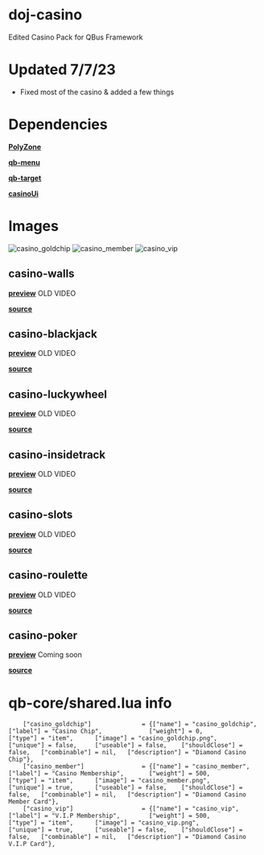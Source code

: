 # doj-casino 

Edited Casino Pack for QBus Framework


# Updated 7/7/23
- Fixed most of the casino & added a few things


# Dependencies
**[PolyZone](https://github.com/mkafrin/PolyZone)** 

**[qb-menu](https://github.com/qbcore-framework/qb-menu)**

**[qb-target](https://github.com/BerkieBb/qb-target)** 

**[casinoUi](https://github.com/dojwun/casinoUi)**

# Images
![casino_goldchip](https://i.imgur.com/7NPjx6H.png)
![casino_member](https://i.imgur.com/SOxFphs.png)
![casino_vip](https://i.imgur.com/nBvSini.png)



## casino-walls

**[preview](https://streamable.com/jem98k)** OLD VIDEO

**[source](https://forum.cfx.re/t/cayo-perico-casino-dlc-ipl-loader/2099391)**

## casino-blackjack

**[preview](https://streamable.com/jpabhl)** OLD VIDEO

**[source](https://github.com/Xinerki/kgv-blackjack)**


## casino-luckywheel 

**[preview](https://streamable.com/ucv48w)** OLD VIDEO

**[source](https://github.com/Sn0wBiT/esx_tpnrp_luckywheel)**

## casino-insidetrack
 
**[preview](https://streamable.com/m5eyk)** OLD VIDEO

**[source](https://github.com/MRV6/mp_insidetrack)**

## casino-slots 

**[preview](https://streamable.com/5xwkki)** OLD VIDEO

**[source](https://github.com/ChatDisabled/dc-casino/tree/nice)** 

## casino-roulette

**[preview](https://streamable.com/85vjqc)** OLD VIDEO

**[source](https://forum.cfx.re/t/standalone-paid-aquiver-casino-roulette/2925508)**

## casino-poker

**[preview](NONE)** Coming soon

**[source](https://forum.cfx.re/t/standalone-paid-aquiver-three-card-poker/3378769)**

# qb-core/shared.lua info 
```
	["casino_goldchip"] 			 = {["name"] = "casino_goldchip", 			 ["label"] = "Casino Chip", 			["weight"] = 0, 		["type"] = "item", 		["image"] = "casino_goldchip.png", 				["unique"] = false, 	["useable"] = false, 	["shouldClose"] = false,   ["combinable"] = nil,   ["description"] = "Diamond Casino Chip"},
	["casino_member"] 				 = {["name"] = "casino_member", 			 ["label"] = "Casino Membership", 		["weight"] = 500, 		["type"] = "item", 		["image"] = "casino_member.png", 				["unique"] = true, 		["useable"] = false, 	["shouldClose"] = false,   ["combinable"] = nil,   ["description"] = "Diamond Casino Member Card"},
	["casino_vip"] 					 = {["name"] = "casino_vip", 			 	 ["label"] = "V.I.P Membership", 		["weight"] = 500, 		["type"] = "item", 		["image"] = "casino_vip.png", 				    ["unique"] = true, 		["useable"] = false, 	["shouldClose"] = false,   ["combinable"] = nil,   ["description"] = "Diamond Casino V.I.P Card"},
```  
